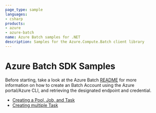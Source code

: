 ```yaml
---
page_type: sample
languages:
- csharp
products:
- azure
- azure-batch
name: Azure Batch samples for .NET
description: Samples for the Azure.Compute.Batch client library
---
```


# Azure Batch SDK Samples
Before starting, take a look at the Azure Batch [README](https://github.com/Azure/azure-sdk-for-net/blob/main/sdk/batch/Azure.Compute.Batch/README.md) for more information on how to create an Batch Account using the Azure portal/Azure CLI, and retrieving the designated endpoint and credential.

- [Creating a Pool, Job, and Task](https://github.com/Azure/azure-sdk-for-net/blob/main/sdk/batch/Azure.Compute.Batch/samples/Sample1_CreatePool_Job_Task.md)
- [Creating multiple Task](https://github.com/Azure/azure-sdk-for-net/blob/50a965255278aa2ca604daef81e26632f5b668f3/sdk/batch/Azure.Compute.Batch/samples/Sample2_Creating_Multiple_Tasks.md)
